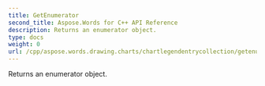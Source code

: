 ```yaml
---
title: GetEnumerator
second_title: Aspose.Words for C++ API Reference
description: Returns an enumerator object. 
type: docs
weight: 0
url: /cpp/aspose.words.drawing.charts/chartlegendentrycollection/getenumerator/
---
```


Returns an enumerator object. 

